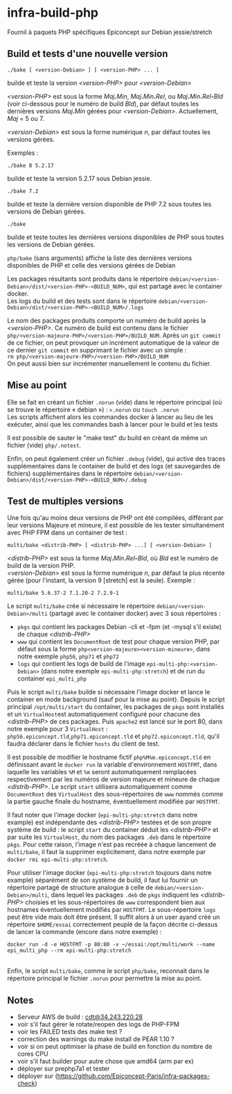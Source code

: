 # infra-build-php
Fournil à paquets PHP spécifiques Epiconcept sur Debian jessie/stretch

## Build et tests d'une nouvelle version

````
./bake [ <version-Debian> ] [ <version-PHP> ... ]
````
builde et teste la version _\<version-PHP>_ pour _\<version-Debian>_

_\<version-PHP>_ est sous la forme _Maj_**.**_Min_, _Maj_**.**_Min_**.**_Rel_, ou _Maj_**.**_Min_**.**_Rel_**-**_Bld_ (voir ci-dessous pour le numéro de build _Bld_), par défaut toutes les dernières versions _Maj_**.**_Min_ gérées pour _\<version-Debian>_. Actuellement, _Maj_ = 5 ou 7.

_\<version-Debian>_ est sous la forme numérique _n_, par défaut toutes les versions gérées.

Exemples :
````
./bake 8 5.2.17
````
builde et teste la version 5.2.17 sous Debian jessie.

````
./bake 7.2
````
builde et teste la dernière version disponible de PHP 7.2 sous toutes les versions de Debian gérées.
````
./bake
````
builde et teste toutes les dernières versions disponibles de PHP sous toutes les versions de Debian gérées.

````php/bake```` (sans arguments) affiche la liste des dernières versions disponibles de PHP et celle des versions gérées de Debian

Les packages résultants sont produits dans le répertoire ````debian/<version-Debian>/dist/<version-PHP>-<BUILD_NUM>````, qui est partagé avec le container docker. \
Les logs du build et des tests sont dans le répertoire ````debian/<version-Debian>/dist/<version-PHP>-<BUILD_NUM>/.logs````

Le nom des packages produits comporte un numéro de build après la _\<version-PHP>_. Ce numéro de build est contenu dans le fichier ````php/<version-majeure-PHP>/<version-PHP>/BUILD_NUM````. Après un ````git commit```` de ce fichier, on peut provoquer un incrément automatique de la valeur de ce dernier ````git commit```` en supprimant le fichier avec un simple :\
````rm php/<version-majeure-PHP>/<version-PHP>/BUILD_NUM````\
On peut aussi bien sur incrémenter manuellement le contenu du fichier.


## Mise au point

Elle se fait en créant un fichier ````.norun```` (vide) dans le répertoire principal (où se trouve le répertoire « debian ») : ````>.norun```` ou ````touch .norun````\
Les scripts affichent alors les commandes docker à lancer au lieu de les exécuter,
ainsi que les commandes bash à lancer pour le build et les tests

Il est possible de sauter le "make test" du build en créant de même un fichier (vide) ````php/.notest````.

Enfin, on peut également créer un fichier ````.debug```` (vide), qui active des traces supplémentaires dans le container de build et des logs (et sauvegardes de fichiers) supplémentaires dans le répertoire ````debian/<version-Debian>/dist/<version-PHP>-<BUILD_NUM>/.debug````

## Test de multiples versions
Une fois qu'au moins deux versions de PHP ont été compilées, différant par leur versions Majeure et mineure, il est possible de les tester simultanément avec PHP FPM dans un container de test :
````
multi/bake <distrib-PHP> [ <distrib-PHP> ...] [ <version-Debian> ]
````

_\<distrib-PHP>_ est sous la forme _Maj_**.**_Min_**.**_Rel_**-**_Bld_, où _Bld_ est le numéro de build de la version PHP.\
_\<version-Debian>_ est sous la forme numérique _n_, par défaut la plus récente gérée (pour l'instant, la version 9 [stretch] est la seule). Exemple :
````
multi/bake 5.6.37-2 7.1.20-2 7.2.9-1
````
Le script ````multi/bake```` crée si nécessaire le répertoire ````debian/<version-Debian>/multi```` (partagé avec le container docker) avec 3 sous répertoires :
* ````pkgs```` qui contient les packages Debian -cli et -fpm (et -mysql s'il existe) de chaque _\<distrib-PHP>_
* ````www```` qui contient les ````DocumentRoot```` de test pour chaque version PHP, par défaut sous la forme ````php<version-majeure><version-mineure>````, dans notre exemple ````php56````, ````php71```` et ````php72````
* ````logs```` qui contient les logs de build de l'image ````epi-multi-php:<version-Debian>```` (dans notre exemple ````epi-multi-php:stretch````) et de run du container ````epi_multi_php````

Puis le script ````multi/bake```` builde si nécessaire l'image docker et lance le container en mode background (sauf pour la mise au point). Depuis le script principal  ````/opt/multi/start```` du container, les packages de ````pkgs```` sont installés et un ````VirtualHost````est automatiquement configuré pour chacune des _\<distrib-PHP>_ de ces packages. Puis ````apache2```` est lancé sur le port 80, dans notre exemple pour 3 ````VirtualHost```` : ````php56.epiconcept.tld````,````php71.epiconcept.tld```` et ````php72.epiconcept.tld````, qu'il faudra déclarer dans le fichier ````hosts```` du client de test.

Il est possible de modifier le hostname fictif ````php%M%m.epiconcept.tld```` en définissant avant le ````docker run```` la variable d'environnement ````HOSTFMT````, dans laquelle les variables ````%M```` et ````%m```` seront automatiquement remplacées respectivement par les numéros de version majeure et mineure de chaque _\<distrib-PHP>_. Le script ````start```` utilisera automatiquement comme ````DocumentRoot```` des ````VirtualHost```` des sous-répertoires de ````www```` nommés comme la partie gauche finale du hostname, éventuellement modifiée par ````HOSTFMT````.

Il faut noter que l'image docker (````epi-multi-php:stretch```` dans notre example) est indépendante des _\<distrib-PHP>_ testées et de son propre système de build : le script ````start```` du container déduit les _\<distrib-PHP>_ et par suite les ````VirtualHost````, du nom des packages ````.deb```` dans le répertoire ````pkgs````. Pour cette raison, l'image n'est pas recréée à chaque lancement de ````multi/bake````, il faut la supprimer explicitement, dans notre exemple par ````docker rmi epi-multi-php:stretch````.

Pour utiliser l'image docker (````epi-multi-php:stretch```` toujours dans notre example) séparément de son système de build, il faut lui fournir un répertoire partagé de structure analogue à celle de ````debian/<version-Debian>/multi````, dans lequel les packages ````.deb```` de ````pkgs```` indiquent les _\<distrib-PHP>_ choisies et les sous-répertoires de ````www```` correspondent bien aux hostnames éventuellement modifiés par ````HOSTFMT````. Le sous-répertoire ````logs```` peut être vide mais doit être présent. Il suffit alors à un user ayand créé un répertoire ````$HOME/essai```` correctement peuplé de la façon décrite ci-dessus de lancer la commande (encore dans notre exemple) :
````
docker run -d -e HOSTFMT -p 80:80 -v ~/essai:/opt/multi/work --name epi_multi_php --rm epi-multi-php:stretch
````
\
Enfin, le script ````multi/bake````, comme le script ````php/bake````, reconnait dans le répertoire principal le fichier ````.norun```` pour permettre la mise au point.

## Notes

* Serveur AWS de build : cdt@34.243.220.28
* voir s'il faut gérer le rotate/reopen des logs de PHP-FPM
* voir les FAILED tests des make test ?
* correction des warnings du make install de PEAR 1.10 ?
* voir si on peut optimiser la phase de build en fonction du nombre de cores CPU
* voir s'il faut builder pour autre chose que amd64 (arm par ex)
* déployer sur prephp7a1 et tester
* déployer sur (https://github.com/Epiconcept-Paris/infra-packages-check)
